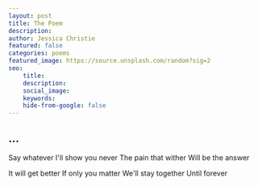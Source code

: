 ```yaml
---
layout: post
title: The Poem
description: 
author: Jessica Christie
featured: false
categories: poems
featured_image: https://source.unsplash.com/random?sig=2
seo: 
    title: 
    description: 
    social_image: 
    keywords: 
    hide-from-google: false
---
```


## ...

Say whatever
I'll show you never
The pain that wither
Will be the answer

It will get better
If only you matter
We'll stay together
Until forever